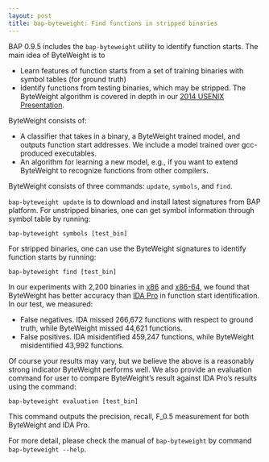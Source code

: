 ```yaml
---
layout: post
title: bap-byteweight: Find functions in stripped binaries
---
```


BAP 0.9.5 includes the `bap-byteweight` utility to identify function starts. The
main idea of ByteWeight is to
 - Learn features of function starts from a set of training binaries with symbol tables (for ground truth)
 - Identify functions from testing binaries, which may be stripped.
The ByteWeight algorithm is covered in
depth in our
[2014 USENIX Presentation](https://www.usenix.org/conference/usenixsecurity14/technical-sessions/presentation/bao).

ByteWeight consists of:
 - A classifier that takes in a binary, a ByteWeight trained model, and outputs
function start addresses.  We include a model trained over gcc-produced
executables.
 - An algorithm for learning a new model, e.g., if you want to extend ByteWeight to
recognize functions from other compilers.

ByteWeight consists of three commands: `update`, `symbols`, and `find`.

`bap-byteweight update` is to download and install latest signatures from BAP platform. For unstripped
binaries, one can get symbol information through symbol table by running:

`bap-byteweight symbols [test_bin]`

For stripped binaries, one can use the ByteWeight signatures to identify
function starts by running:

`bap-byteweight find [test_bin]`

In our experiments with 2,200 binaries in
[x86](https://github.com/BinaryAnalysisPlatform/x86-binaries) and
[x86-64](https://github.com/BinaryAnalysisPlatform/x86_64-binaries), we found that
ByteWeight has better accuracy than
[IDA Pro](https://www.hex-rays.com/products/ida/) in function start identification. In
our test, we measured:
 - False negatives. IDA missed 266,672 functions with respect to ground truth,
while ByteWeight missed 44,621 functions.
 - False positives. IDA misidentified 459,247 functions, while ByteWeight
misidentified 43,992 functions.

Of course your results may vary, but we believe the above is a reasonably strong
indicator ByteWeight performs well.  We also provide an evaluation command for
user to compare ByteWeight’s result against IDA Pro’s results using the command:

`bap-byteweight evaluation [test_bin]`

This command outputs the precision, recall, F_0.5 measurement for both
ByteWeight and IDA Pro.

For more detail, please check the manual of `bap-byteweight` by command
`bap-byteweight --help`.
